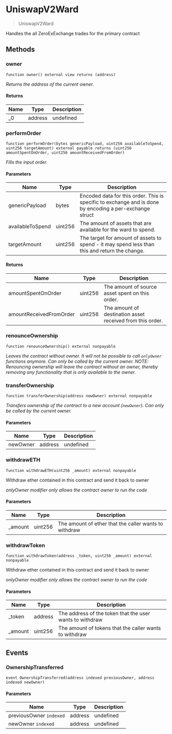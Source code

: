 # UniswapV2Ward

> UniswapV2Ward

Handles the all ZeroExExchange trades for the primary contract

## Methods

### owner

```solidity
function owner() external view returns (address)
```

_Returns the address of the current owner._

#### Returns

| Name | Type    | Description |
| ---- | ------- | ----------- |
| \_0  | address | undefined   |

### performOrder

```solidity
function performOrder(bytes genericPayload, uint256 availableToSpend, uint256 targetAmount) external payable returns (uint256 amountSpentOnOrder, uint256 amountReceivedFromOrder)
```

_Fills the input order._

#### Parameters

| Name | Type | Description |
| --- | --- | --- |
| genericPayload | bytes | Encoded data for this order. This is specific to exchange and is done by encoding a per-exchange struct |
| availableToSpend | uint256 | The amount of assets that are available for the ward to spend. |
| targetAmount | uint256 | The target for amount of assets to spend - it may spend less than this and return the change. |

#### Returns

| Name                    | Type    | Description                                               |
| ----------------------- | ------- | --------------------------------------------------------- |
| amountSpentOnOrder      | uint256 | The amount of source asset spent on this order.           |
| amountReceivedFromOrder | uint256 | The amount of destination asset received from this order. |

### renounceOwnership

```solidity
function renounceOwnership() external nonpayable
```

_Leaves the contract without owner. It will not be possible to call `onlyOwner` functions anymore. Can only be called by the current owner. NOTE: Renouncing ownership will leave the contract without an owner, thereby removing any functionality that is only available to the owner._

### transferOwnership

```solidity
function transferOwnership(address newOwner) external nonpayable
```

_Transfers ownership of the contract to a new account (`newOwner`). Can only be called by the current owner._

#### Parameters

| Name     | Type    | Description |
| -------- | ------- | ----------- |
| newOwner | address | undefined   |

### withdrawETH

```solidity
function withdrawETH(uint256 _amount) external nonpayable
```

Withdraw ether contained in this contract and send it back to owner

_onlyOwner modifier only allows the contract owner to run the code_

#### Parameters

| Name     | Type    | Description                                           |
| -------- | ------- | ----------------------------------------------------- |
| \_amount | uint256 | The amount of ether that the caller wants to withdraw |

### withdrawToken

```solidity
function withdrawToken(address _token, uint256 _amount) external nonpayable
```

Withdraw ether contained in this contract and send it back to owner

_onlyOwner modifier only allows the contract owner to run the code_

#### Parameters

| Name     | Type    | Description                                              |
| -------- | ------- | -------------------------------------------------------- |
| \_token  | address | The address of the token that the user wants to withdraw |
| \_amount | uint256 | The amount of tokens that the caller wants to withdraw   |

## Events

### OwnershipTransferred

```solidity
event OwnershipTransferred(address indexed previousOwner, address indexed newOwner)
```

#### Parameters

| Name                    | Type    | Description |
| ----------------------- | ------- | ----------- |
| previousOwner `indexed` | address | undefined   |
| newOwner `indexed`      | address | undefined   |
